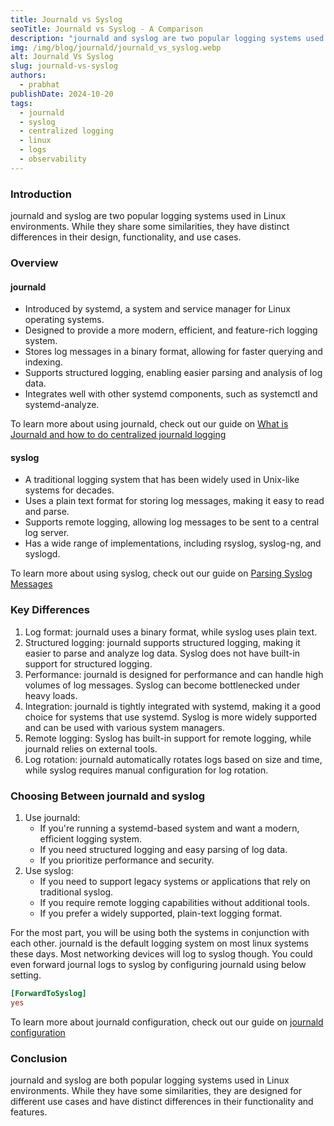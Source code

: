 ```yaml
---
title: Journald vs Syslog
seoTitle: Journald vs Syslog - A Comparison
description: "journald and syslog are two popular logging systems used in Linux environments. While they share some similarities, they have distinct differences in their design, functionality, and use cases."
img: /img/blog/journald/journald_vs_syslog.webp
alt: Journald Vs Syslog
slug: journald-vs-syslog
authors:
  - prabhat
publishDate: 2024-10-20
tags:
  - journald
  - syslog
  - centralized logging
  - linux
  - logs
  - observability
---
```


### Introduction

journald and syslog are two popular logging systems used in Linux environments. While they share some similarities, they have distinct differences in their design, functionality, and use cases.

### Overview

#### journald

- Introduced by systemd, a system and service manager for Linux operating systems.
- Designed to provide a more modern, efficient, and feature-rich logging system.
- Stores log messages in a binary format, allowing for faster querying and indexing.
- Supports structured logging, enabling easier parsing and analysis of log data.
- Integrates well with other systemd components, such as systemctl and systemd-analyze.

To learn more about using journald, check out our guide on [What is Journald and how to do centralized journald logging](what-is-journald-and-how-to-do-centralized-journald-logging)

#### syslog

- A traditional logging system that has been widely used in Unix-like systems for decades.
- Uses a plain text format for storing log messages, making it easy to read and parse.
- Supports remote logging, allowing log messages to be sent to a central log server.
- Has a wide range of implementations, including rsyslog, syslog-ng, and syslogd.

To learn more about using syslog, check out our guide on [Parsing Syslog Messages](parsing-syslog-messages)

### Key Differences

1. Log format: journald uses a binary format, while syslog uses plain text.
1. Structured logging: journald supports structured logging, making it easier to parse and analyze log data. Syslog does not have built-in support for structured logging.
1. Performance: journald is designed for performance and can handle high volumes of log messages. Syslog can become bottlenecked under heavy loads.
1. Integration: journald is tightly integrated with systemd, making it a good choice for systems that use systemd. Syslog is more widely supported and can be used with various system managers.
1. Remote logging: Syslog has built-in support for remote logging, while journald relies on external tools.
1. Log rotation: journald automatically rotates logs based on size and time, while syslog requires manual configuration for log rotation.

### Choosing Between journald and syslog

1. Use journald:
   - If you're running a systemd-based system and want a modern, efficient logging system.
   - If you need structured logging and easy parsing of log data.
   - If you prioritize performance and security.
2. Use syslog:
   - If you need to support legacy systems or applications that rely on traditional syslog.
   - If you require remote logging capabilities without additional tools.
   - If you prefer a widely supported, plain-text logging format.

For the most part, you will be using both the systems in conjunction with each other. journald is the default logging system on most linux systems these days. Most networking devices will log to syslog though. You could even forward journal logs to syslog by configuring journald using below setting.

```ini
[ForwardToSyslog]
yes
```

To learn more about journald configuration, check out our guide on [journald configuration](journald-conf)

### Conclusion

journald and syslog are both popular logging systems used in Linux environments. While they have some similarities, they are designed for different use cases and have distinct differences in their functionality and features.
